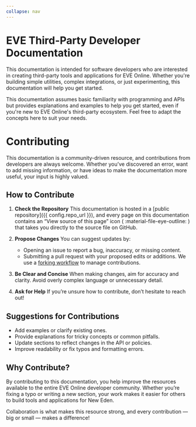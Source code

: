 ```yaml
---
collapse: nav
---
```

# EVE Third-Party Developer Documentation

This documentation is intended for software developers who are interested in creating third-party tools and applications for EVE Online. Whether you're building simple utilities, complex integrations, or just experimenting, this documentation will help you get started.

This documentation assumes basic familiarity with programming and APIs but provides explanations and examples to help you get started, even if you're new to EVE Online's third-party ecosystem. Feel free to adapt the concepts here to suit your needs.

# Contributing

This documentation is a community-driven resource, and contributions from developers are always welcome. Whether you’ve discovered an error, want to add missing information, or have ideas to make the documentation more useful, your input is highly valued.

## How to Contribute
1. **Check the Repository**
    This documentation is hosted in a [public repository]({{ config.repo_url }}), and every page on this documentation contains an “View source of this page” icon ( :material-file-eye-outline: ) that takes you directly to the source file on GitHub.

2. **Propose Changes**
    You can suggest updates by:
    - Opening an issue to report a bug, inaccuracy, or missing content.
    - Submitting a pull request with your proposed edits or additions. We use a [forking workflow](https://guides.github.com/activities/forking/) to manage contributions.

3. **Be Clear and Concise**
    When making changes, aim for accuracy and clarity. Avoid overly complex language or unnecessary detail.

4. **Ask for Help**
    If you’re unsure how to contribute, don’t hesitate to reach out!

## Suggestions for Contributions
- Add examples or clarify existing ones.
- Provide explanations for tricky concepts or common pitfalls.
- Update sections to reflect changes in the API or policies.
- Improve readability or fix typos and formatting errors.

## Why Contribute?
By contributing to this documentation, you help improve the resources available to the entire EVE Online developer community. Whether you’re fixing a typo or writing a new section, your work makes it easier for others to build tools and applications for New Eden.

Collaboration is what makes this resource strong, and every contribution — big or small — makes a difference!
